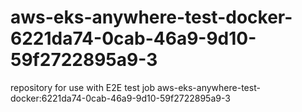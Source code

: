 # aws-eks-anywhere-test-docker-6221da74-0cab-46a9-9d10-59f2722895a9-3
repository for use with E2E test job aws-eks-anywhere-test-docker:6221da74-0cab-46a9-9d10-59f2722895a9-3
